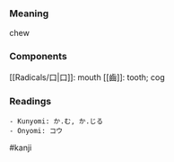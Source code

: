 ### Meaning

chew

### Components

[[Radicals/口|口]]: mouth [[齒]]: tooth; cog

### Readings

```
- Kunyomi: か.む, か.じる
- Onyomi: コウ
```

#kanji